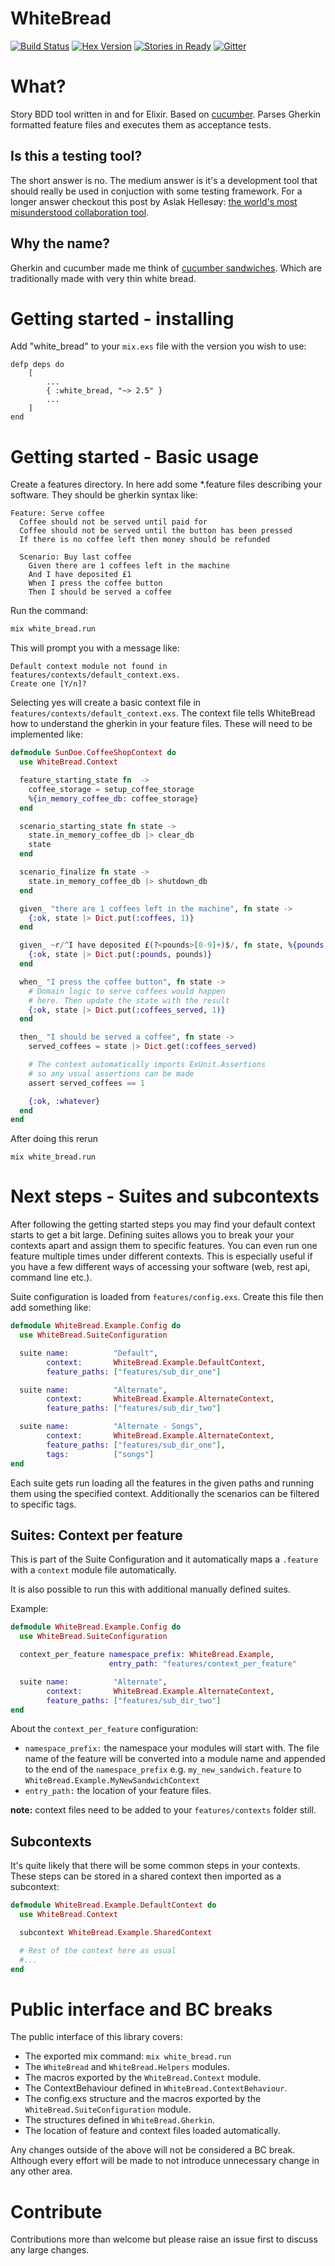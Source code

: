 WhiteBread
==========
[![Build Status](https://travis-ci.org/meadsteve/white-bread.svg?branch=master)](https://travis-ci.org/meadsteve/white-bread)
[![Hex Version](http://img.shields.io/hexpm/v/white_bread.svg?style=flat)](https://hex.pm/packages/white_bread)
[![Stories in Ready](https://badge.waffle.io/meadsteve/white-bread.png?label=ready&title=Ready)](https://waffle.io/meadsteve/white-bread)
[![Gitter](https://badges.gitter.im/Join%20Chat.svg)](https://gitter.im/meadsteve/white-bread?utm_source=badge&utm_medium=badge&utm_campaign=pr-badge)

# What?
Story BDD tool written in and for Elixir. Based on [cucumber](https://cukes.info/).
Parses Gherkin formatted feature files and executes them as acceptance tests.

## Is this a testing tool?
The short answer is no. The medium answer is it's a development tool that should really be used in conjuction with some testing framework. For a longer answer checkout this post by Aslak Hellesøy: [the world's most misunderstood collaboration tool](https://cukes.info/blog/2014/03/03/the-worlds-most-misunderstood-collaboration-tool).

## Why the name?
Gherkin and cucumber made me think of [cucumber sandwiches](http://en.wikipedia.org/wiki/Cucumber_sandwich).
Which are traditionally made with very thin white bread.

# Getting started - installing
Add "white_bread" to your `mix.exs` file with the version you wish to use:

```
defp deps do
    [
        ...
        { :white_bread, "~> 2.5" }
        ...
    ]
end
```

# Getting started - Basic usage
Create a features directory. In here add some *.feature files describing your software. They should be gherkin syntax like:

```gherkin
Feature: Serve coffee
  Coffee should not be served until paid for
  Coffee should not be served until the button has been pressed
  If there is no coffee left then money should be refunded

  Scenario: Buy last coffee
    Given there are 1 coffees left in the machine
    And I have deposited £1
    When I press the coffee button
    Then I should be served a coffee
```
Run the command:
```bash
mix white_bread.run
```
This will prompt you with a message like:
```
Default context module not found in features/contexts/default_context.exs.
Create one [Y/n]?
```
Selecting yes will create a basic context file in ```features/contexts/default_context.exs```.
The context file tells WhiteBread how to understand the gherkin in your feature files.
These will need to be implemented like:

```elixir
defmodule SunDoe.CoffeeShopContext do
  use WhiteBread.Context

  feature_starting_state fn  ->
    coffee_storage = setup_coffee_storage
    %{in_memory_coffee_db: coffee_storage}
  end

  scenario_starting_state fn state ->
    state.in_memory_coffee_db |> clear_db
    state
  end

  scenario_finalize fn state ->
    state.in_memory_coffee_db |> shutdown_db
  end

  given_ "there are 1 coffees left in the machine", fn state ->
    {:ok, state |> Dict.put(:coffees, 1)}
  end

  given_ ~r/^I have deposited £(?<pounds>[0-9]+)$/, fn state, %{pounds: pounds} ->
    {:ok, state |> Dict.put(:pounds, pounds)}
  end

  when_ "I press the coffee button", fn state ->
    # Domain logic to serve coffees would happen
    # here. Then update the state with the result
    {:ok, state |> Dict.put(:coffees_served, 1)}
  end

  then_ "I should be served a coffee", fn state ->
    served_coffees = state |> Dict.get(:coffees_served)

    # The context automatically imports ExUnit.Assertions
    # so any usual assertions can be made
    assert served_coffees == 1

    {:ok, :whatever}
  end
end
```

After doing this rerun

```
mix white_bread.run
```

# Next steps - Suites and subcontexts

After following the getting started steps you may find your default context starts to get a bit large. Defining suites allows you to break your your contexts apart and assign them to specific features. You can even run one feature multiple times under different contexts. This is especially useful if you have a few different ways of accessing your software (web, rest api, command line etc.).

Suite configuration is loaded from ```features/config.exs```. Create this file then add something like:

```elixir
defmodule WhiteBread.Example.Config do
  use WhiteBread.SuiteConfiguration

  suite name:          "Default",
        context:       WhiteBread.Example.DefaultContext,
        feature_paths: ["features/sub_dir_one"]

  suite name:          "Alternate",
        context:       WhiteBread.Example.AlternateContext,
        feature_paths: ["features/sub_dir_two"]

  suite name:          "Alternate - Songs",
        context:       WhiteBread.Example.AlternateContext,
        feature_paths: ["features/sub_dir_one"],
        tags:          ["songs"]
end
```
Each suite gets run loading all the features in the given paths and running them using the specified context. Additionally the scenarios can be filtered to specific tags.

## Suites: Context per feature

This is part of the Suite Configuration and it automatically maps a `.feature` with a `context` module file automatically.

It is also possible to run this with additional manually defined suites.

Example:
```elixir
defmodule WhiteBread.Example.Config do
  use WhiteBread.SuiteConfiguration

  context_per_feature namespace_prefix: WhiteBread.Example,
                      entry_path: "features/context_per_feature"

  suite name:          "Alternate",
        context:       WhiteBread.Example.AlternateContext,
        feature_paths: ["features/sub_dir_two"]
end
```

About the `context_per_feature` configuration:

- `namespace_prefix:` the namespace your modules will start with. The file name of the feature will be converted into a module name and appended to the end of the `namespace_prefix` e.g. `my_new_sandwich.feature` to `WhiteBread.Example.MyNewSandwichContext`
- `entry_path:` the location of your feature files.

**note:** context files need to be added to your `features/contexts` folder still.

## Subcontexts

It's quite likely that there will be some common steps in your contexts. These steps can be stored in a shared context then imported as a subcontext:
```elixir
defmodule WhiteBread.Example.DefaultContext do
  use WhiteBread.Context

  subcontext WhiteBread.Example.SharedContext

  # Rest of the context here as usual
  #...
end
```

# Public interface and BC breaks
The public interface of this library covers:

* The exported mix command: ```mix white_bread.run```
* The ```WhiteBread``` and ```WhiteBread.Helpers``` modules.
* The macros exported by the ```WhiteBread.Context``` module.
* The ContextBehaviour defined in ```WhiteBread.ContextBehaviour```.
* The config.exs structure and the macros exported by the ```WhiteBread.SuiteConfiguration``` module.
* The structures defined in ```WhiteBread.Gherkin```.
* The location of feature and context files loaded automatically.

Any changes outside of the above will not be considered a BC break. Although every effort will be made to not introduce unnecessary change in any other area.

# Contribute
Contributions more than welcome but please raise an issue first to discuss any large changes.
